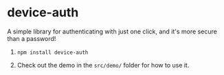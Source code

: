 # device-auth

A simple library for authenticating with just one click, and it's more secure than a password!

1. `npm install device-auth`

2. Check out the demo in the `src/demo/` folder for how to use it.

